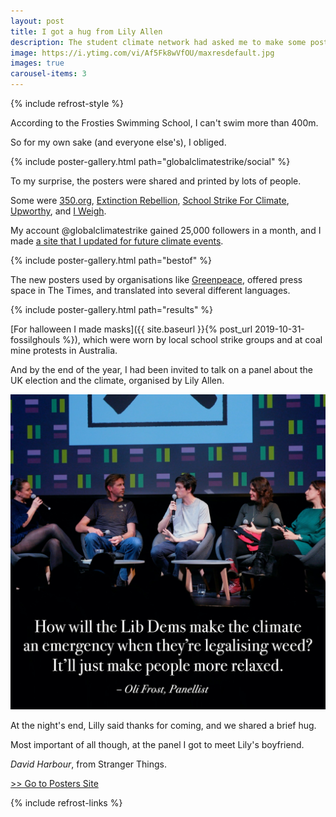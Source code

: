 ```yaml
---
layout: post
title: I got a hug from Lily Allen
description: The student climate network had asked me to make some posters.
image: https://i.ytimg.com/vi/Af5Fk8wVfOU/maxresdefault.jpg
images: true
carousel-items: 3
---
```


{% include refrost-style %}

According to the Frosties Swimming School, I can't swim more than 400m.

So for my own sake (and everyone else's), I obliged.

{% include poster-gallery.html path="globalclimatestrike/social" %}

To my surprise, the posters were shared and printed by lots of people.

Some were [350.org](https://twitter.com/350/status/1173310522596438017), [Extinction Rebellion](https://www.instagram.com/p/B2W62tAnf63/?utm_source=ig_web_copy_link), [School Strike For Climate](https://www.instagram.com/p/B2dpJwPAZuq/?utm_source=ig_web_copy_link), [Upworthy](https://www.instagram.com/p/B2oKK7PARL5/?utm_source=ig_web_copy_link), and [I Weigh](https://www.instagram.com/p/B2gtSTinqOv/?utm_source=ig_web_copy_link).

My account @globalclimatestrike gained 25,000 followers in a month, and I made [a site that I updated for future climate events](/posters).

{% include poster-gallery.html path="bestof" %}

The new posters used by organisations like [Greenpeace](https://www.instagram.com/p/B5XqpxPjSU8/), offered press space in The Times, and translated into several different languages.

{% include poster-gallery.html path="results" %}

[For halloween I made masks]({{ site.baseurl }}{% post_url 2019-10-31-fossilghouls %}), which were worn by local school strike groups and at coal mine protests in Australia.

And by the end of the year, I had been invited to talk on a panel about the UK election and the climate, organised by Lily Allen.

![](/blog/panel.jpg)

At the night's end, Lilly said thanks for coming, and we shared a brief hug.

Most important of all though, at the panel I got to meet Lily's boyfriend.

*David Harbour*, from Stranger Things.



[>> Go to Posters Site](/posters)

{% include refrost-links %}
